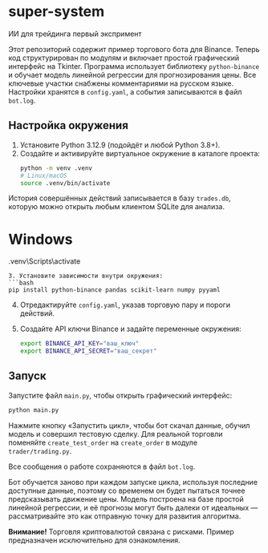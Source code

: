 # super-system
ИИ для трейдинга первый экспримент

Этот репозиторий содержит пример торгового бота для Binance. Теперь код
структурирован по модулям и включает простой графический интерфейс на Tkinter.
Программа использует библиотеку `python-binance` и обучает модель линейной
регрессии для прогнозирования цены. Все ключевые участки снабжены
комментариями на русском языке. Настройки хранятся в `config.yaml`, а
события записываются в файл `bot.log`.

## Настройка окружения

1. Установите Python 3.12.9 (подойдёт и любой Python 3.8+).
2. Создайте и активируйте виртуальное окружение в каталоге проекта:
   ```bash
   python -m venv .venv
   # Linux/macOS
   source .venv/bin/activate
История совершённых действий записывается в базу `trades.db`, которую можно
открыть любым клиентом SQLite для анализа.
   # Windows
   .venv\Scripts\activate
   ```
3. Установите зависимости внутри окружения:
   ```bash
   pip install python-binance pandas scikit-learn numpy pyyaml
   ```
4. Отредактируйте `config.yaml`, указав торговую пару и пороги действий.

5. Создайте API ключи Binance и задайте переменные окружения:
   ```bash
   export BINANCE_API_KEY="ваш_ключ"
   export BINANCE_API_SECRET="ваш_секрет"
   ```

## Запуск

Запустите файл `main.py`, чтобы открыть графический интерфейс:
```bash
python main.py
```
Нажмите кнопку «Запустить цикл», чтобы бот скачал данные, обучил модель и
совершил тестовую сделку. Для реальной торговли поменяйте
`create_test_order` на `create_order` в модуле `trader/trading.py`.

Все сообщения о работе сохраняются в файл `bot.log`.

Бот обучается заново при каждом запуске цикла, используя последние доступные
данные, поэтому со временем он будет пытаться точнее предсказывать движение
цены. Модель построена на базе простой линейной регрессии, и её прогнозы могут
быть далеки от идеальных — рассматривайте это как отправную точку для развития
алгоритма.

**Внимание!** Торговля криптовалютой связана с рисками. Пример предназначен
исключительно для ознакомления.